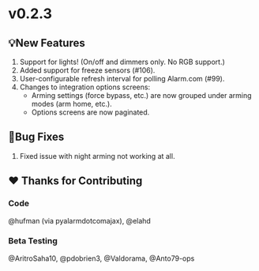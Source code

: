 # v0.2.3

## 💡New Features

1. Support for lights! (On/off and dimmers only. No RGB support.)
2. Added support for freeze sensors (#106).
3. User-configurable refresh interval for polling Alarm.com (#99).
4. Changes to integration options screens:
   - Arming settings (force bypass, etc.) are now grouped under arming modes (arm home, etc.).
   - Options screens are now paginated.

## 🐛Bug Fixes

1. Fixed issue with night arming not working at all.

## ❤️ Thanks for Contributing

### Code
@hufman (via pyalarmdotcomajax), @elahd

### Beta Testing
@AritroSaha10, @pdobrien3, @Valdorama, @Anto79-ops
